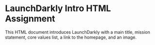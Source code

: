 # LaunchDarkly Intro HTML Assignment

This HTML document introduces LaunchDarkly with a main title, mission statement, core values list, a link to the homepage, and an image.

